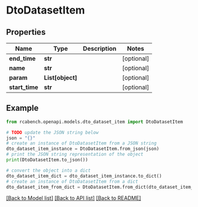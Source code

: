 # DtoDatasetItem


## Properties

Name | Type | Description | Notes
------------ | ------------- | ------------- | -------------
**end_time** | **str** |  | [optional] 
**name** | **str** |  | [optional] 
**param** | **List[object]** |  | [optional] 
**start_time** | **str** |  | [optional] 

## Example

```python
from rcabench.openapi.models.dto_dataset_item import DtoDatasetItem

# TODO update the JSON string below
json = "{}"
# create an instance of DtoDatasetItem from a JSON string
dto_dataset_item_instance = DtoDatasetItem.from_json(json)
# print the JSON string representation of the object
print(DtoDatasetItem.to_json())

# convert the object into a dict
dto_dataset_item_dict = dto_dataset_item_instance.to_dict()
# create an instance of DtoDatasetItem from a dict
dto_dataset_item_from_dict = DtoDatasetItem.from_dict(dto_dataset_item_dict)
```
[[Back to Model list]](../README.md#documentation-for-models) [[Back to API list]](../README.md#documentation-for-api-endpoints) [[Back to README]](../README.md)


